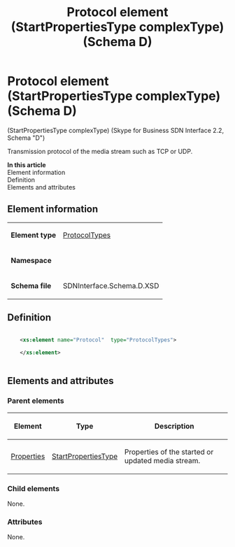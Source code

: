 ﻿---
title: Protocol element (StartPropertiesType complexType) (Schema D)
TOCTitle: Protocol element (StartPropertiesType complexType)
ms:assetid: 5331fdc8-20e7-e37d-e816-d21f881b80d2
ms:mtpsurl: https://msdn.microsoft.com/library/Mt170953(v=office.16)
ms:contentKeyID: 65855528
ms.date: 08/24/2015
mtps_version: v=office.16
dev_langs:
- xml
---

# Protocol element (StartPropertiesType complexType) (Schema D)

(StartPropertiesType complexType) (Skype for Business SDN Interface 2.2, Schema "D")

Transmission protocol of the media stream such as TCP or UDP.


**In this article**  
Element information  
Definition  
Elements and attributes  

## Element information

<table>
<colgroup>
<col />
<col />
</colgroup>
<tbody>
<tr class="odd">
<td><p><strong>Element type</strong></p></td>
<td><p><a href="protocoltypes-simpletype-skype-for-business-sdn-interface-2-2-schema-d.md">ProtocolTypes</a></p></td>
</tr>
<tr class="even">
<td><p><strong>Namespace</strong></p></td>
<td><p></p></td>
</tr>
<tr class="odd">
<td><p><strong>Schema file</strong></p></td>
<td><p>SDNInterface.Schema.D.XSD</p></td>
</tr>
</tbody>
</table>


## Definition

```xml

    <xs:element name="Protocol"  type="ProtocolTypes">
    
    </xs:element>
  
```

## Elements and attributes

### Parent elements

<table>
<colgroup>
<col />
<col />
<col />
</colgroup>
<thead>
<tr class="header">
<th><p>Element</p></th>
<th><p>Type</p></th>
<th><p>Description</p></th>
</tr>
</thead>
<tbody>
<tr class="odd">
<td><p><a href="properties-element-startorupdatetype-complextype-skype-for-business-sdn-interface-2-2-schema-d.md">Properties</a></p></td>
<td><p><a href="startpropertiestype-complextype-skype-for-business-sdn-interface-2-2-schema-d.md">StartPropertiesType</a></p></td>
<td><p>Properties of the started or updated media stream.</p></td>
</tr>
</tbody>
</table>


### Child elements

None.

### Attributes

None.

